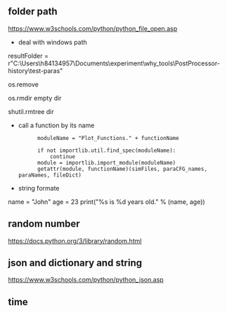 
## folder path

https://www.w3schools.com/python/python_file_open.asp

* deal with windows path

resultFolder = r"C:\Users\h84134957\Documents\experiment\why_tools\PostProcessor-history\test-paras"

os.remove

os.rmdir empty dir

shutil.rmtree dir


* call a function by its name

            moduleName = "Plot_Functions." + functionName
          
            if not importlib.util.find_spec(moduleName):
                continue
            module = importlib.import_module(moduleName)
            getattr(module, functionName)(simFiles, paraCFG_names, paraNames, fileDict)


* string formate

name = "John"
age = 23
print("%s is %d years old." % (name, age))


## random number

https://docs.python.org/3/library/random.html





## json and dictionary and string

https://www.w3schools.com/python/python_json.asp

## time